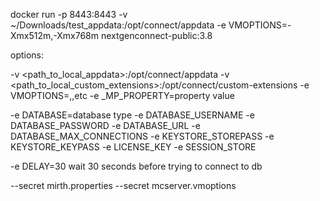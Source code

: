 

docker run -p 8443:8443 -v ~/Downloads/test_appdata:/opt/connect/appdata -e VMOPTIONS=-Xmx512m,-Xmx768m nextgenconnect-public:3.8

options:

-v <path_to_local_appdata>:/opt/connect/appdata
-v <path_to_local_custom_extensions>:/opt/connect/custom-extensions
-e VMOPTIONS=<vmoption1>,<vmoption2>,etc
-e _MP_PROPERTY=property value

-e DATABASE=database type
-e DATABASE_USERNAME
-e DATABASE_PASSWORD
-e DATABASE_URL
-e DATABASE_MAX_CONNECTIONS
-e KEYSTORE_STOREPASS
-e KEYSTORE_KEYPASS
-e LICENSE_KEY
-e SESSION_STORE

-e DELAY=30 wait 30 seconds before trying to connect to db

--secret mirth.properties
--secret mcserver.vmoptions
